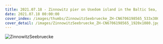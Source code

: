 ```yaml
---
title: 2021.07.18 - Zinnowitz pier on Usedom island in the Baltic Sea, Germany (© Frank Günther/Getty Images)
date: 2021.07.18 00:00:00
cover_index: /images/thumbs/ZinnowitzSeebruecke_ZH-CN6706198565_533x300.jpg
cover_detail: /images/ZinnowitzSeebruecke_ZH-CN6706198565_1920x1080.jpg
---
```


![ZinnowitzSeebruecke](/images/ZinnowitzSeebruecke_ZH-CN6706198565_1920x1080.jpg)
